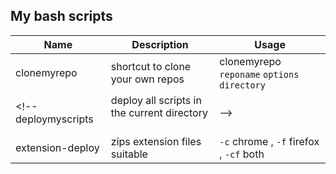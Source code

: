## My bash scripts

Name | Description | Usage
--- | --- | ---
clonemyrepo | shortcut to clone your own repos | clonemyrepo `reponame` `options` `directory`
<!-- deploymyscripts | deploy all scripts in the current directory  |  -->
extension-deploy | zips extension files suitable | `-c` chrome , `-f` firefox , `-cf` both
